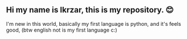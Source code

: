 ## Hi my name is lkrzar, this is my repository. 😊

I'm new in this world, basically my first language is python, and it's feels good, (btw english not is my first language c:)
<!--
**lkrzar/lkrzar** is a ✨ _special_ ✨ repository because its `README.md` (this file) appears on your GitHub profile.

Here are some ideas to get you started:

- 🔭 I’m currently working on ...
- 🌱 I’m currently learning ...
- 👯 I’m looking to collaborate on ...
- 🤔 I’m looking for help with ...
- 💬 Ask me about ...
- 📫 How to reach me: ...
- 😄 Pronouns: ...
- ⚡ Fun fact: ...
-->
